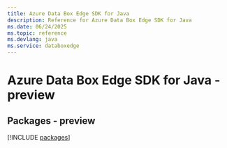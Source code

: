 ```yaml
---
title: Azure Data Box Edge SDK for Java
description: Reference for Azure Data Box Edge SDK for Java
ms.date: 06/24/2025
ms.topic: reference
ms.devlang: java
ms.service: databoxedge
---
```

# Azure Data Box Edge SDK for Java - preview
## Packages - preview
[!INCLUDE [packages](data-box-edge-index.md)]